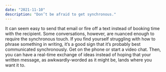 ```yaml
---
date: "2021-11-10"
description: "Don’t be afraid to get synchronous."
---
```


It can seem easy to send that email or fire off a text instead of booking time with the recipient. Some conversations, however, are nuanced enough to require the synchronous touch. If you find yourself struggling with how to phrase something in writing, it’s a good sign that it’s probably best communicated synchronously. Get on the phone or start a video chat. Then, you can have a real-time exchange of ideas instead of hoping that your written message, as awkwardly-worded as it might be, lands where you want it to.
